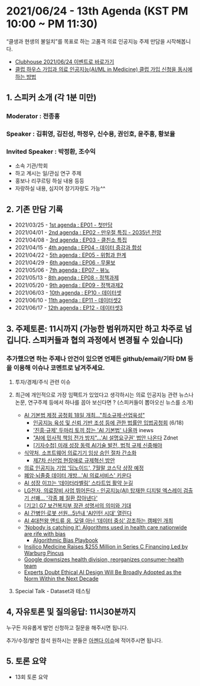 # 2021/06/24 - 13th Agenda (KST PM 10:00 ~ PM 11:30)

“클생과 현생의 불일치”를 목표로 하는 고품격 의료 인공지능 주제 만담을 시작해봅니다. 

* [Clubhouse 2021/06/24 이벤트로 바로가기]()
* [클럽 하우스 가입과 의료 인공지능(AI/ML in Medicine) 클럽 가입 신청을 동시에 하는 방법](https://www.clubhouse.com/join/aiml-in-medicine/fvzQHLyQ?fbclid=IwAR0_nnP9gHvug6Mhs-8gpy7AK1Q-CGxiQG7f_hq49sfHNljQUCfVnxFVBg8)

## 1. 스피커 소개 (각 1분 미만)
### Moderator : 전종홍
### Speaker : 김휘영, 김진성, 하정우, 신수용, 권인호, 윤주흥, 황보율
### Invited Speaker : 박정환, 조수익 
* 소속 기관/학회
* 하고 계시는 일/관심 연구 주제
* 홍보나 리쿠르팅 하실 내용 등등
* 자랑하실 내용, 심지어 장기자랑도 가능^^

## 2. 기존 만담 기록 
* 2021/03/25 - [1st agenda : EP01 - 첫만담](/20210325-1st-agenda.md)
* 2021/04/01 - [2nd agenda : EP02 - 만우절 특집 - 2035년 전망](/20210401-2nd-agenda.md)
* 2021/04/08 - [3rd agenda : EP03 - 클친소 특집](/20210408-3rd-agenda.md)
* 2021/04/15 - [4th agenda : EP04 - 데이터 증강과 합성](/20210415-4th-agenda.md)
* 2021/04/22 - [5th agenda : EP05 - 위험과 한계](/20210422-5th-agenda.md)
* 2021/04/29 - [6th agenda : EP06 - 무물보](/20210429-6th-agenda.md)
* 2021/05/06 - [7th agenda : EP07 - 뷰노](/20210506-7th-agenda.md)
* 2021/05/13 - [8th agenda : EP08 - 정책과제](/20210513-8th-agenda.md)
* 2021/05/20 - [9th agenda : EP09 - 정책과제2](/20210520-9th-agenda.md)
* 2021/06/03 - [10th agenda : EP10 - 데이터셋](/20210603-10th-agenda.md)
* 2021/06/10 - [11th agenda : EP11 - 데이터셋2](/20210610-11th-agenda.md)
* 2021/06/17 - [12th agenda : EP12 - 데이터셋3](/20210617-12th-agenda.md)

## 3. 주제토론: 11시까지 (가능한 범위까지만 하고 차주로 넘깁니다. 스피커들과 협의 과정에서 변경될 수 있습니다)

### 추가했으면 하는 주제나 안건이 있으면 언제든 github/email/기타 DM 등을 이용해 이슈나 코멘트로 남겨주세요. 

1. 투자/경제/주식 관련 이슈 

2. 최근에 개인적으로 가장 임팩트가 있었다고 생각하시는 의료 인공지능 관련  뉴스나 논문, 연구주제 등에서 하나를 꼽아 보신다면 ? (스피커들이 뽑아오신 뉴스를 소개) 
   * [AI 기본법 제정 공청회 18일 개최…"최소규제·산업육성"](http://www.inews24.com/view/1376969)
      * [인공지능 육성 및 신뢰 기반 조성 등에 관한 법률안 입법공청회](https://www.youtube.com/watch?v=zQX8FOyVp2M) (6/18)
      * ['진흥·규제' 두마리 토끼 잡는 'AI 기본법' 나올까](http://www.inews24.com/view/1377389) inews
      * ["AI에 민사적 책임 전가 방지"…'AI 설명요구권' 법안 나온다](https://n.news.naver.com/article/092/0002225352?cds=news_edit) Zdnet
      * [[기자수첩] 미래 성장 동력 AI기술 발전, 법적 규제 신중해야](http://www.inews24.com/view/1378392)
   * [식약처, 소프트웨어 의료기기 임상 승인 절차 간소화](https://newsis.com/view/?id=NISX20210617_0001480346&cID=13104&pID=13100)
      * [제7차 신산업 현장애로 규제혁신 방안](https://www.korea.kr/news/policyNewsView.do?newsId=148889027)
   * [의료 인공지능 기업 '딥노이드', 7월말 코스닥 상장 예정](https://www.irobotnews.com/news/articleView.html?idxno=25319)
   * [폐암·뇌졸중 데이터 개방…'AI 의료서비스' 키운다](https://www.mk.co.kr/news/it/view/2021/06/595473/)
   * [AI 성장 이끄는 ‘데이터라벨링’ 스타트업 활약 눈길](https://platum.kr/archives/165225)
   * [LG전자, 의료장비 사업 뛰어든다 - 인공지능(AI) 탑재한 디지털 엑스레이 검출기 선봬... '각종 폐 질환 잡아낸다'](https://news.g-enews.com/view.php?ud=202106221347233308becd74a0af_1&ssk=g130000mainedit&md=20210622144324_R)
   * [[기고] G7 보건복지부 장관 성명서의 의미와 기대](http://m.medipana.com/index_sub.asp?NewsNum=279176)
   * [AI 간병인·로봇 선원…5년내 'AI인턴 시대' 열린다](https://www.mk.co.kr/news/it/view/2021/06/588677/)
   * [AI 4대천왕 앤드류 응, 모델 아닌 ‘데이터 중심’ 강조하는 캠페인 개최](http://www.aitimes.com/news/articleView.html?idxno=139080)
   * [‘Nobody is catching it’: Algorithms used in health care nationwide are rife with bias](https://www.statnews.com/2021/06/21/algorithm-bias-playbook-hospitals/)
      * [Algorithmic Bias Playbook](https://www.chicagobooth.edu/-/media/project/chicago-booth/centers/caai/docs/algorithmic-bias-playbook-june-2021.pdf)
   * [Insilico Medicine Raises $255 Million in Series C Financing Led by Warburg Pincus](https://www.prnewswire.com/in/news-releases/insilico-medicine-raises-255-million-in-series-c-financing-led-by-warburg-pincus-844321051.html)
   * [Google downsizes health division, reorganizes consumer-health team](https://www.mobihealthnews.com/news/google-downsizes-health-division-reorganizes-consumer-health-team)
   * [Experts Doubt Ethical AI Design Will Be Broadly Adopted as the Norm Within the Next Decade](https://www.pewresearch.org/internet/2021/06/16/experts-doubt-ethical-ai-design-will-be-broadly-adopted-as-the-norm-within-the-next-decade/)

3. Special Talk - Dataset과 테스팅 
   
## 4, 자유토론 및 질의응답: 11시30분까지

누구든 자유롭게 발언 신청하고 질문을 해주시면 됩니다. 

추가/수정/발언 참석 원하시는 분들은 [아젠다 이슈](https://github.com/hollobit/AIML-in-Medicine-club/issues/14)에 적어주시면 됩니다. 

## 5. 토론 요약

* 13회 토론 요약 

